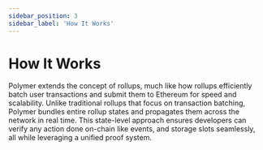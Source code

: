```yaml
---
sidebar_position: 3
sidebar_label: 'How It Works'
---
```


# How It Works

Polymer extends the concept of rollups, much like how rollups efficiently batch user transactions and submit them to Ethereum for speed and scalability. Unlike traditional rollups that focus on transaction batching, Polymer bundles entire rollup states and propagates them across the network in real time.
This state-level approach ensures developers can verify any action done on-chain like events, and storage slots seamlessly, all while leveraging a unified proof system.

